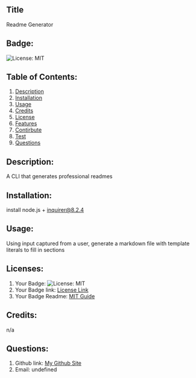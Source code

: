 
  ## Title
  Readme Generator
  ## Badge:
   ![License: MIT](https://img.shields.io/badge/License-MIT-blue.svg)

   ## Table of Contents:
  1. [Description](#description)
  2. [Installation](#installation)
  3. [Usage](#usage)
  4. [Credits](#credits)
  5. [License](#license)
  6. [Features](#features)
  7. [Contirbute](#contribute)
  8. [Test](#test)
  9. [Questions](#questions)
  ## Description:
  A CLI that generates professional readmes
  ## Installation:
  install node.js + inquirer@8.2.4
  ## Usage:
  Using input captured from a user, generate a markdown file with template literals to fill in sections
  ## Licenses:
1. Your Badge: ![License: MIT](https://img.shields.io/badge/License-MIT-blue.svg)
2. Your Badge link: <a href = "https://opensource.org/licenses/MIT">License Link</a>
3. Your Badge Readme: <a href = "https://gist.github.com/ckib16/8732561535ed766cd6b8">MIT Guide</a>

  ## Credits:
  n/a

  ## Questions:
  1. Github link: <a href = "https://github.com/https://github.com/Crackerbox123">My Github Site</a>
  2. Email: undefined 
  

